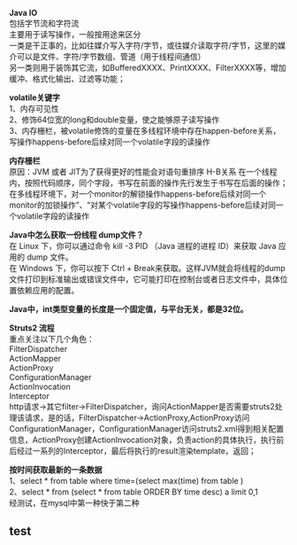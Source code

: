 <strong>Java IO</strong></br>
包括字节流和字符流</br>
主要用于读写操作，一般按用途来区分</br>
一类是干正事的，比如往媒介写入字符/字节，或往媒介读取字符/字节，这里的媒介可以是文件、字符/字节数组、管道（用于线程间通信）</br>
另一类则用于装饰其它流，如BufferedXXXX、PrintXXXX、FilterXXXX等，增加缓冲、格式化输出、过滤等功能；</br>

<strong>volatile关键字</strong></br>
1、内存可见性</br>
2、修饰64位宽的long和double变量，使之能够原子读写操作</br>
3、内存栅栏，被volatile修饰的变量在多线程环境中存在happen-before关系，写操作happens-before后续对同一个volatile字段的读操作</br>

<strong>内存栅栏</strong></br>
原因：JVM 或者 JIT为了获得更好的性能会对语句重排序
H-B关系
在一个线程内，按照代码顺序，同个字段，书写在前面的操作先行发生于书写在后面的操作；
在多线程环境下，对一个monitor的解锁操作happens-before后续对同一个monitor的加锁操作”、“对某个volatile字段的写操作happens-before后续对同一个volatile字段的读操作</br>

<strong>Java中怎么获取一份线程 dump文件？</strong></br>
在 Linux 下，你可以通过命令 kill -3 PID （Java 进程的进程 ID）来获取 Java 应用的 dump 文件。</br>
在 Windows 下，你可以按下 Ctrl + Break来获取。这样JVM就会将线程的dump文件打印到标准输出或错误文件中，它可能打印在控制台或者日志文件中，具体位置依赖应用的配置。</br>

<strong>Java中，int类型变量的长度是一个固定值，与平台无关，都是32位。</strong></br>

<strong>Struts2 流程</strong></br>
重点关注以下几个角色：</br>
FilterDispatcher</br>
ActionMapper</br>
ActionProxy</br>
ConfigurationManager</br>
ActionInvocation</br>
Interceptor</br>
http请求->其它filter->FilterDispatcher，询问ActionMapper是否需要struts2处理该请求，是的话，FilterDispatcher->ActionProxy,ActionProxy访问ConfigurationManager，ConfigurationManager访问struts2.xml得到相关配置信息，ActionProxy创建ActionInvocation对象，负责action的具体执行，执行前后经过一系列的Interceptor，最后将执行的result渲染template，返回；</br>

<strong>按时间获取最新的一条数据</strong></br>
1、select * from table where time=(select max(time) from table )</br>
2、select * from (select * from table ORDER BY time desc) a limit 0,1</br>
经测试，在mysql中第一种快于第二种</br>
## test